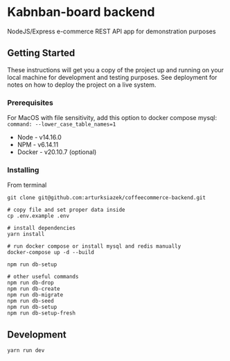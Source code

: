 # Kabnban-board backend

NodeJS/Express e-commerce REST API app for demonstration purposes

## Getting Started

These instructions will get you a copy of the project up and running on your local machine for development and testing purposes. See deployment for notes on how to deploy the project on a live system.

### Prerequisites

For MacOS with file sensitivity, add this option to docker compose mysql: `command: --lower_case_table_names=1`

-   Node - v14.16.0
-   NPM - v6.14.11
-   Docker - v20.10.7 (optional)

### Installing

From terminal

```
git clone git@github.com:arturksiazek/coffeecommerce-backend.git

# copy file and set proper data inside
cp .env.example .env

# install dependencies
yarn install

# run docker compose or install mysql and redis manually
docker-compose up -d --build

npm run db-setup

# other useful commands
npm run db-drop
npm run db-create
npm run db-migrate
npm run db-seed
npm run db-setup
npm run db-setup-fresh
```

## Development

```
yarn run dev
```

